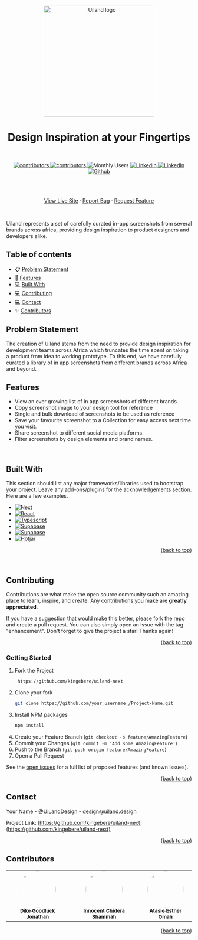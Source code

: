 <p align="center">
  <a href="https://github.com/kingebere/uiland-next">
    <img src="https://uiland.design/assets/img/Uiland-logo.png" alt="Uiland logo" width="300" />
  </a>
</p>

<h1 align="center">Design Inspiration at your Fingertips</h1>
<br />

<p align="center">
  <a href="https://github.com/kingebere/uiland-next/graphs/contributors">
    <img alt="contributors" src="https://img.shields.io/badge/CONTRIBUTORS-2-brightgreen"/>
  </a>
    <a href="https://github.com/kingebere/uiland-next/graphs/contributors">
    <img alt="contributors" src="https://img.shields.io/badge/FORKS-2-yellow"/>
  </a>
  <img alt="Monthly Users" src="https://img.shields.io/badge/MONTHLY USERS-3k-brightgreen"/>
  <a href="https://www.linkedin.com/in/uiland-design-943a0b268/">
   <img alt="LinkedIn" src="https://img.shields.io/badge/-LINKEDIN-black.svg?&logo=linkedin&colorB=blue" />
  </a>
    <a href="https://twitter.com/UiLandDesign/">
   <img alt="LinkedIn" src="https://img.shields.io/badge/-TWITTER-black.svg?&logo=twitter&colorB=blue" />
  </a>
      <a href="https://github.com/kingebere/uiland-next">
   <img alt="Github" src="https://img.shields.io/badge/-GITHUB-black.svg?&logo=github&colorB=black" />
  </a>
</p>

<br />



  <p align="center">
    <br />
    <a href="https://uiland.design">View Live Site</a>
    ·
    <a href="https://github.com/kingebere/uiland-next/issues">Report Bug</a>
    ·
    <a href="https://github.com/kingebere/uiland-next/issues">Request Feature</a>
  </p>
</div>
<br/>
<p>Uiland represents a set of carefully curated in-app screenshots from several brands across africa, providing design inspiration to product designers and developers alike. </p>

<!-- TABLE OF CONTENTS -->
## Table of contents

- 📋 [Problem Statement](#ProblemStatement)
- 🚀 [Features](#Features)
- 💻 [Built With](#BuiltWith)
- 💻 [Contributing](#Contributing)
- 💻 [Contact](#Contact)
- ✨ [Contributors](#contributors)



<!-- ABOUT THE PROJECT -->
## Problem Statement
The creation of Uiland stems from the need to provide design inspiration for development teams across Africa which truncates the time spent on taking a product from idea to working prototype. To this end, we have carefully curated a library of in app screenshots from different brands across Africa and beyond. 
<br/>

## Features
- View an ever growing list of in app screenshots of different brands
- Copy screenshot image to your design tool for reference
- Single and bulk download of screenshots to be used as reference 
- Save your favourite screenshot to a Collection for easy access next time you visit. 
- Share screenshot to different social media platforms.
- Filter screenshots by design elements and brand names.
<br/>

## Built With
This section should list any major frameworks/libraries used to bootstrap your project. Leave any add-ons/plugins for the acknowledgements section. Here are a few examples.

* [![Next][Next.js]][Next-url]
* [![React][React.js]][React-url]
* [![Typescript][typescript.js]][typescript-url]
* [![Supabase][Supabase.com]][supabase-url]
* [![Supabase][styled.com]][styled-url]
* [![Hotjar][hotjar.com]][hotjar-url]

<p align="right">(<a href="#readme-top">back to top</a>)</p>
<br/>

<!-- CONTRIBUTING -->
## Contributing
Contributions are what make the open source community such an amazing place to learn, inspire, and create. Any contributions you make are **greatly appreciated**.

If you have a suggestion that would make this better, please fork the repo and create a pull request. You can also simply open an issue with the tag "enhancement".
Don't forget to give the project a star! Thanks again!

<p align="right">(<a href="#readme-top">back to top</a>)</p>

<!-- GETTING STARTED -->
### Getting Started
1. Fork the Project
   ```sh
    https://github.com/kingebere/uiland-next


2. Clone your fork
   ```sh
   git clone https://github.com/your_username_/Project-Name.git

3. Install NPM packages
   ```sh
   npm install
   ```
4. Create your Feature Branch (`git checkout -b feature/AmazingFeature`)
5. Commit your Changes (`git commit -m 'Add some AmazingFeature'`)
6. Push to the Branch (`git push origin feature/AmazingFeature`)
7. Open a Pull Request

See the [open issues](https://github.com/kingebere/uiland-next/issues) for a full list of proposed features (and known issues).

<p align="right">(<a href="#readme-top">back to top</a>)</p>


<!-- CONTACT -->
## Contact
Your Name - [
@UiLandDesign](https://twitter.com/UiLandDesign) - design@uiland.design

Project Link: [https://github.com/kingebere/uiland-next](https://github.com/kingebere/uiland-next)

<p align="right">(<a href="#readme-top">back to top</a>)</p>


<!-- ACKNOWLEDGMENTS -->
## Contributors

<table>
  <tbody>
    <tr>
    <tr>
      <td align="center"><a href="https://github.com/kingebere"><img style = ' width:100px;height:100px;border-radius:50%;' src='https://avatars.githubusercontent.com/kingebere'/><br /><sub><b>Dike Goodluck Jonathan</b></sub></a><br />
      </td>
        <td align="center"><a href="https://github.com/codewarsfx"><img style = ' width:100px;height:100px;border-radius:50%;' src='https://avatars.githubusercontent.com/codewarsfx'/><br /><sub><b>Innocent Chidera Shammah</b></sub></a><br />
      </td>
        <td align="center"><a href="https://www.linkedin.com/in/tassyomah/"><img style = ' width:100px;height:100px;border-radius:50%;' src='https://uiland.design/assets/img/tassy.jpeg'/><br /><sub><b>Atasie Esther Omah</b></sub></a><br />
      </td>
    </tr>
  </tbody>
</table>



<p align="right">(<a href="#readme-top">back to top</a>)</p>



<!-- MARKDOWN LINKS & IMAGES -->
<!-- https://www.markdownguide.org/basic-syntax/#reference-style-links -->
[contributors-shield]:https://img.shields.io/badge/CONTRIBUTORS-3-brightgreen?logoHeight=40?style=for-the-badge
[contributors-url]: https://github.com/kingebere/uiland-next/graphs/contributors
[forks-shield]: https://img.shields.io/badge/FORKS-2-blue?logoHeight=40?style=for-the-badge
[forks-url]: https://github.com/kingebere/uiland-next/forks
[issues-shield]: https://img.shields.io/github/issues/othneildrew/Best-README-Template.svg?style=for-the-badge
[issues-url]: https://github.com/kingebere/uiland-next/issues

[linkedin-shield]: https://img.shields.io/badge/-LinkedIn-black.svg?style=for-the-badge&logo=linkedin&colorB=555
[linkedin-url]:https://www.linkedin.com/in/uiland-design-943a0b268/
[product-screenshot]: images
[Next.js]: https://img.shields.io/badge/Next-000000?style=for-the-badge&logo=nextdotjs&logoColor=white
[Next-url]: https://nextjs.org/
[typescript.js]: https://img.shields.io/badge/Typescript-blue?style=for-the-badge&logo=typescript&logoColor=white
[typescript-url]: https://typescript.org/
[React.js]: https://img.shields.io/badge/React-20232A?style=for-the-badge&logo=react&logoColor=61DAFB
[React-url]: https://reactjs.org/
[supabase.com]: https://img.shields.io/badge/Supabase-green?style=for-the-badge&logo=supabase&logoColor=white
[supabase-url]: https://supabase.com
[styled.com]: https://img.shields.io/badge/Styledcomponents-pink?style=for-the-badge&logo=styledcomponents&logoColor=white
[styled-url]: https://supabase.com
[hotjar.com]: https://img.shields.io/badge/Hotjar-red?style=for-the-badge&logo=hotjar&logoColor=white
[hotjar-url]: https://hotjar.com